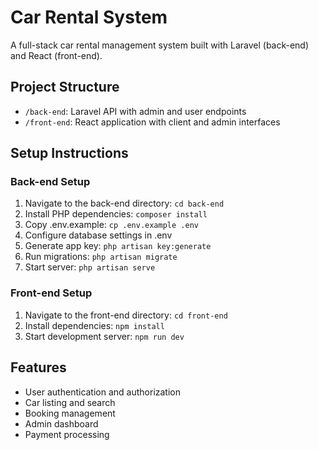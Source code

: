 # Car Rental System

A full-stack car rental management system built with Laravel (back-end) and React (front-end).

## Project Structure

- `/back-end`: Laravel API with admin and user endpoints
- `/front-end`: React application with client and admin interfaces

## Setup Instructions

### Back-end Setup
1. Navigate to the back-end directory: `cd back-end`
2. Install PHP dependencies: `composer install`
3. Copy .env.example: `cp .env.example .env`
4. Configure database settings in .env
5. Generate app key: `php artisan key:generate`
6. Run migrations: `php artisan migrate`
7. Start server: `php artisan serve`

### Front-end Setup
1. Navigate to the front-end directory: `cd front-end`
2. Install dependencies: `npm install`
3. Start development server: `npm run dev`

## Features

- User authentication and authorization
- Car listing and search
- Booking management
- Admin dashboard
- Payment processing